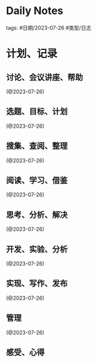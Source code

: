 

# Daily Notes


tags: #日期/2023-07-26 #类型/日志 


# 计划、记录

## 讨论、会议讲座、帮助

(@2023-07-26)



## 选题、目标、计划

(@2023-07-26)



## 搜集、查阅、整理

(@2023-07-26)



## 阅读、学习、借鉴

(@2023-07-26)



## 思考、分析、解决

(@2023-07-26)



## 开发、实验、分析

(@2023-07-26)



## 实现、写作、发布

(@2023-07-26)





## 管理

(@2023-07-26)



## 感受、心得



